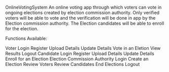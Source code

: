 OnlineVotingSystem
An online voting app through which voters can vote in ongoing elections created by election commission authority. Only verified voters will be able to vote and the verification will be done in app by the Election commission authority. The Election candidates will be able to enroll for the election.

Functions Available:

Voter
Login
Register
Upload Details
Update Details
Vote in an Eletion
View Results
Logout
Candidate
Login
Register
Upload Details
Update Details
Enroll for an Election
Election Commission Authority
Login
Create an Election
Review Voters
Review Candidates
End Elections
Logout
